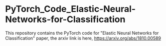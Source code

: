 # PyTorch_Code_Elastic-Neural-Networks-for-Classification

This repository contains the PyTorch code for "Elastic Neural Networks for Classification" paper, 
the arxiv link is here, https://arxiv.org/abs/1810.00589
